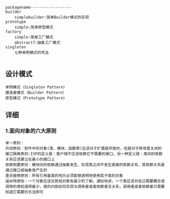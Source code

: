 ```
packagename------------------
builder
    simplebuilder:简单Builder模式的实现
prototype
    simple:简单原型模式
factory
    simple:简单工厂模式
    abstractf:抽象工厂模式
singleton
    七种单例模式的写法
    
```

## 设计模式
```
单例模式（Singleton Pattern）
建造者模式（Builder Pattern）
原型模式（Prototype Pattern）
```

## 详细
### 1.面向对象的六大原则
    单一原则：
    开闭原则：软件中的对象(类，模块，函数等)应该对于扩展是开放的，但是对于修改是关闭的
    接口隔离原则:ISP的定义是：客户端不应该依赖它不需要的接口。另一种定义是：类间的依赖关系应该建立在最小的接口上
    依赖倒置原则：模块间的依赖通过抽象发生，实现类之间不发生直接的依赖关系，其依赖关系是通过接口或抽象类产生的
    里氏替换原则：所有引用基类的地方必须能够透明地使用其子类的对象
    迪米特原则：一个对象应该对其他对象有最少的了解。通俗地讲，一个类应该对自己需要耦合或调用的类知道得最少，类的内部如何实现与调用者或者依赖者没关系，调用者或者依赖者只需要知道它需要的方法即可
